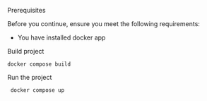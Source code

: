 Prerequisites

Before you continue, ensure you meet the following requirements:

* You have installed docker app 

Build project

`docker compose build`

Run the project 

` docker compose up`


